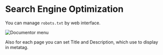 # Search Engine Optimization

You can manage `robots.txt` by web interface.

![Documentor menu](/demo/pages_9.png)

Also for each page you can set Title and Description, which use to display in metatag.
